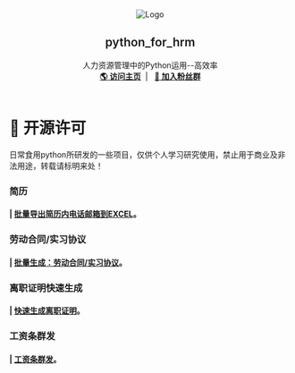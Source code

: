 <br />
<p align="center">
    <img src="https://static.xinrenxinshi.com/official4/pc/page-disease-yggl.png?v=1599218189554" alt="Logo" >
  </a>
  <h2 align="center" style="font-weight: 600">python_for_hrm</h2>
  <p align="center">
    人力资源管理中的Python运用--高效率
    <br />
    <a href="https://jim6699.github.io/" target="blank"><strong>🌎 访问主页</strong></a>&nbsp;&nbsp;|&nbsp;&nbsp;
    <a href="https://jq.qq.com/?_wv=1027&k=B3minpvD" target="blank"><strong>💬 加入粉丝群</strong></a>
    <br />
    <br />
  </p>
</p>

# 📜 开源许可
日常食用python所研发的一些项目，仅供个人学习研究使用，禁止用于商业及非法用途，转载请标明来处！

###  简历
#### | [批量导出简历内电话邮箱到EXCEL](https://github.com/Jim6699/python_for_HRM/blob/main/%E7%AE%80%E5%8E%86/%E6%89%B9%E9%87%8F%E5%AF%BC%E5%87%BA%E7%AE%80%E5%8E%86%E5%86%85%E7%94%B5%E8%AF%9D%E9%82%AE%E7%AE%B1%E5%88%B0EXCEL "点我跳转")。
###  劳动合同/实习协议
#### | [批量生成：劳动合同/实习协议](https://github.com/Jim6699/python_for_HRM/tree/main/%E5%8A%B3%E5%8A%A8%E5%90%88%E5%90%8C%26%E5%AE%9E%E4%B9%A0%E5%8D%8F%E8%AE%AE "点我跳转")。
###  离职证明快速生成
#### | [快速生成离职证明](https://github.com/Jim6699/python_for_HRM/tree/main/%E7%A6%BB%E8%81%8C%E8%AF%81%E6%98%8E%E5%BF%AB%E9%80%9F%E7%94%9F%E6%88%90 "点我跳转")。
###  工资条群发
#### | [工资条群发](https://github.com/Jim6699/python_for_HRM/tree/main/%E5%B7%A5%E8%B5%84%E6%9D%A1%E7%BE%A4%E5%8F%91 "点我跳转")。
